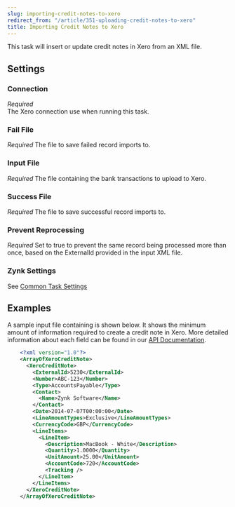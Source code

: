 ```yaml
---
slug: importing-credit-notes-to-xero
redirect_from: "/article/351-uploading-credit-notes-to-xero"
title: Importing Credit Notes to Xero
---
```



This task will insert or update credit notes in Xero from an XML file.


## Settings

### Connection 
_Required_  
The Xero connection use when running this task.

### Fail File
_Required_
The file to save failed record imports to.

### Input File
_Required_
The file containing the bank transactions to upload to Xero.

### Success File
_Required_
The file to save successful record imports to.

### Prevent Reprocessing
_Required_
Set to true to prevent the same record being processed more than once, based on the ExternalId provided in the input XML file.

### Zynk Settings
See [Common Task Settings](common-task-settings)


## Examples


A sample input file containing is shown below. It shows the minimum amount of information required to create a credit note in Xero. More detailed information about each field can be found in our [API Documentation](http://api.zynk.com/xero-xml/upsert-credit-notes).


```xml
    <?xml version="1.0"?>
    <ArrayOfXeroCreditNote>
      <XeroCreditNote>
        <ExternalId>5230</ExternalId>
        <Number>ABC-123</Number>
        <Type>AccountsPayable</Type>
        <Contact>
          <Name>Zynk Software</Name>
        </Contact>
        <Date>2014-07-07T00:00:00</Date>
        <LineAmountTypes>Exclusive</LineAmountTypes>
        <CurrencyCode>GBP</CurrencyCode>
        <LineItems>
          <LineItem>
            <Description>MacBook - White</Description>
            <Quantity>1.0000</Quantity>
            <UnitAmount>25.00</UnitAmount>
            <AccountCode>720</AccountCode>
            <Tracking />
          </LineItem>
        </LineItems>
      </XeroCreditNote>
    </ArrayOfXeroCreditNote>

```